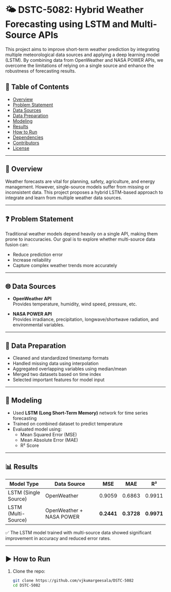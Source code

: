 # 🌤️ DSTC-5082: Hybrid Weather Forecasting using LSTM and Multi-Source APIs

This project aims to improve short-term weather prediction by integrating multiple meteorological data sources and applying a deep learning model (LSTM). By combining data from OpenWeather and NASA POWER APIs, we overcome the limitations of relying on a single source and enhance the robustness of forecasting results.

## 📌 Table of Contents
- [Overview](#overview)
- [Problem Statement](#problem-statement)
- [Data Sources](#data-sources)
- [Data Preparation](#data-preparation)
- [Modeling](#modeling)
- [Results](#results)
- [How to Run](#how-to-run)
- [Dependencies](#dependencies)
- [Contributors](#contributors)
- [License](#license)

---

## 📖 Overview

Weather forecasts are vital for planning, safety, agriculture, and energy management. However, single-source models suffer from missing or inconsistent data. This project proposes a hybrid LSTM-based approach to integrate and learn from multiple weather data sources.

---

## ❓ Problem Statement

Traditional weather models depend heavily on a single API, making them prone to inaccuracies. Our goal is to explore whether multi-source data fusion can:

- Reduce prediction error
- Increase reliability
- Capture complex weather trends more accurately

---

## 🌐 Data Sources

- **OpenWeather API**  
  Provides temperature, humidity, wind speed, pressure, etc.
  
- **NASA POWER API**  
  Provides irradiance, precipitation, longwave/shortwave radiation, and environmental variables.

---

## 🧹 Data Preparation

- Cleaned and standardized timestamp formats
- Handled missing data using interpolation
- Aggregated overlapping variables using median/mean
- Merged two datasets based on time index
- Selected important features for model input

---

## 🧠 Modeling

- Used **LSTM (Long Short-Term Memory)** network for time series forecasting
- Trained on combined dataset to predict temperature
- Evaluated model using:
  - Mean Squared Error (MSE)
  - Mean Absolute Error (MAE)
  - R² Score

---

## 📊 Results

| Model Type           | Data Source             | MSE     | MAE     | R²     |
|----------------------|--------------------------|---------|---------|--------|
| LSTM (Single Source) | OpenWeather              | 0.9059  | 0.6863  | 0.9911 |
| LSTM (Multi-Source)  | OpenWeather + NASA POWER | **0.2441**  | **0.3728**  | **0.9971** |

✅ The LSTM model trained with multi-source data showed significant improvement in accuracy and reduced error rates.

---

## ▶️ How to Run

1. Clone the repo:
   ```bash
   git clone https://github.com/vjkumargeesala/DSTC-5082
   cd DSTC-5082
